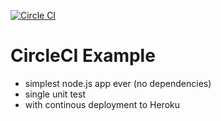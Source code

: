[![Circle CI](https://circleci.com/gh/csabapalfi/github-circleci-heroku-example.svg?style=svg)](https://circleci.com/gh/csabapalfi/github-circleci-heroku-example)

# CircleCI Example

* simplest node.js app ever (no dependencies)
* single unit test
* with continous deployment to Heroku

